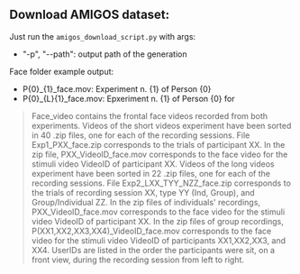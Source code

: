 ## Download AMIGOS dataset:

Just run the ```amigos_download_script.py``` with args:

- "-p", "--path": output path of the generation

Face folder example output:

- P{0}_{1}_face.mov: Experiment n. {1} of Person {0}
- P{0}_{L}{1}_face.mov: Epxeriment n. {1} of Person {0} for

> Face_video contains the frontal face videos recorded from both experiments.
> Videos of the short videos experiment have been sorted in 40 .zip files, one for each of the recording sessions.
> File Exp1_PXX_face.zip corresponds to the trials of participant XX. In the zip file, PXX_VideoID_face.mov corresponds
> to the face video for the stimuli video VideoID of participant XX. Videos of the long videos experiment have been
> sorted in 22 .zip files, one for each of the recording sessions. File Exp2_LXX_TYY_NZZ_face.zip corresponds to
> the trials of recording session XX, type YY (Ind, Group), and Group/Individual ZZ. In the zip files of individuals'
> recordings, PXX_VideoID_face.mov corresponds to the face video for the stimuli video VideoID of participant XX.
> In the zip files of group recordings, P(XX1,XX2,XX3,XX4)_VideoID_face.mov corresponds to the face video for the
> stimuli video VideoID of participants XX1,XX2,XX3, and XX4. UserIDs are listed in the order the participants were sit,
> on a front view, during the recording session from left to right. 